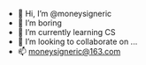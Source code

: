 - 👋 Hi, I’m @moneysigneric
- 👀 I’m boring
- 🌱 I’m currently learning CS
- 💞️ I’m looking to collaborate on ...
- 📫 moneysigneric@163.com

<!---
moneysigneric/moneysigneric is a ✨ special ✨ repository because its `README.md` (this file) appears on your GitHub profile.
You can click the Preview link to take a look at your changes.
--->
